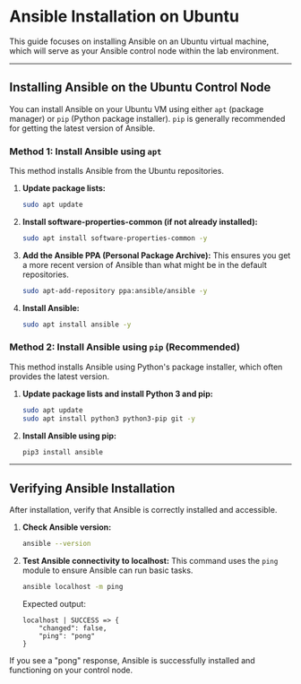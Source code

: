 # Ansible Installation on Ubuntu

This guide focuses on installing Ansible on an Ubuntu virtual machine, which will serve as your Ansible control node within the lab environment.

---

## Installing Ansible on the Ubuntu Control Node

You can install Ansible on your Ubuntu VM using either `apt` (package manager) or `pip` (Python package installer). `pip` is generally recommended for getting the latest version of Ansible.

### Method 1: Install Ansible using `apt`

This method installs Ansible from the Ubuntu repositories.

1.  **Update package lists:**
    ```bash
    sudo apt update
    ```

2.  **Install software-properties-common (if not already installed):**
    ```bash
    sudo apt install software-properties-common -y
    ```

3.  **Add the Ansible PPA (Personal Package Archive):**
    This ensures you get a more recent version of Ansible than what might be in the default repositories.
    ```bash
    sudo apt-add-repository ppa:ansible/ansible -y
    ```

4.  **Install Ansible:**
    ```bash
    sudo apt install ansible -y
    ```

### Method 2: Install Ansible using `pip` (Recommended)

This method installs Ansible using Python's package installer, which often provides the latest version.

1.  **Update package lists and install Python 3 and pip:**
    ```bash
    sudo apt update
    sudo apt install python3 python3-pip git -y
    ```

2.  **Install Ansible using pip:**
    ```bash
    pip3 install ansible
    ```

---

## Verifying Ansible Installation

After installation, verify that Ansible is correctly installed and accessible.

1.  **Check Ansible version:**
    ```bash
    ansible --version
    ```

2.  **Test Ansible connectivity to localhost:**
    This command uses the `ping` module to ensure Ansible can run basic tasks.
    ```bash
    ansible localhost -m ping
    ```
    Expected output:
    ```plaintext
    localhost | SUCCESS => {
        "changed": false,
        "ping": "pong"
    }
    ```
If you see a "pong" response, Ansible is successfully installed and functioning on your control node.
